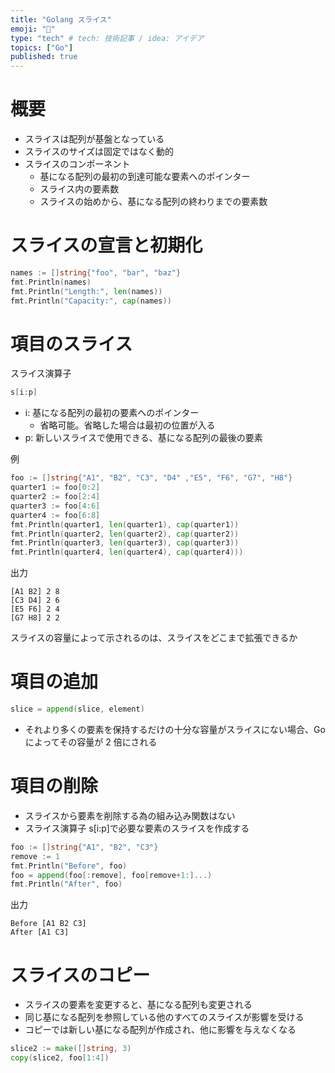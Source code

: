 ```yaml
---
title: "Golang スライス"
emoji: "🌊"
type: "tech" # tech: 技術記事 / idea: アイデア
topics: ["Go"]
published: true
---
```


# 概要
- スライスは配列が基盤となっている
- スライスのサイズは固定ではなく動的
- スライスのコンポーネント
  - 基になる配列の最初の到達可能な要素へのポインター
  - スライス内の要素数
  - スライスの始めから、基になる配列の終わりまでの要素数

# スライスの宣言と初期化
```go
names := []string{"foo", "bar", "baz"}
fmt.Println(names)
fmt.Println("Length:", len(names))
fmt.Println("Capacity:", cap(names))
```

# 項目のスライス
スライス演算子
```go
s[i:p]
```
- i: 基になる配列の最初の要素へのポインター
  - 省略可能。省略した場合は最初の位置が入る
- p: 新しいスライスで使用できる、基になる配列の最後の要素

例
```go
foo := []string{"A1", "B2", "C3", "D4" ,"E5", "F6", "G7", "H8"}
quarter1 := foo[0:2]
quarter2 := foo[2:4]
quarter3 := foo[4:6]
quarter4 := foo[6:8]
fmt.Println(quarter1, len(quarter1), cap(quarter1))
fmt.Println(quarter2, len(quarter2), cap(quarter2))
fmt.Println(quarter3, len(quarter3), cap(quarter3))
fmt.Println(quarter4, len(quarter4), cap(quarter4)))
```
出力
```
[A1 B2] 2 8
[C3 D4] 2 6
[E5 F6] 2 4
[G7 H8] 2 2
```
スライスの容量によって示されるのは、スライスをどこまで拡張できるか

# 項目の追加
```go
slice = append(slice, element)
```

- それより多くの要素を保持するだけの十分な容量がスライスにない場合、Go によってその容量が 2 倍にされる

# 項目の削除
- スライスから要素を削除する為の組み込み関数はない
- スライス演算子 s[i:p]で必要な要素のスライスを作成する

```go
foo := []string{"A1", "B2", "C3"}
remove := 1
fmt.Println("Before", foo)
foo = append(foo[:remove], foo[remove+1:]...)
fmt.Println("After", foo)
```
出力
```
Before [A1 B2 C3]
After [A1 C3]
```

# スライスのコピー
- スライスの要素を変更すると、基になる配列も変更される
- 同じ基になる配列を参照している他のすべてのスライスが影響を受ける
- コピーでは新しい基になる配列が作成され、他に影響を与えなくなる

```go
slice2 := make([]string, 3)
copy(slice2, foo[1:4])
```

